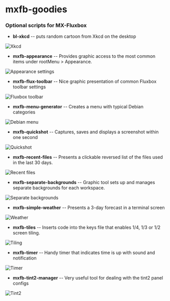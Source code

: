 # mxfb-goodies

### Optional scripts for MX-Fluxbox

* **bl-xkcd** -- puts random cartoon from Xkcd on the desktop

![Xkcd](/pix/bl-xkcd.png)

* **mxfb-appearance** -- Provides graphic access to the most common items under rootMenu > Appearance.

![Appearance settings](/pix/appearance.png)

* **mxfb-flux-toolbar** -- Nice graphic presentation of common Fluxbox toolbar settings

![Fluxbox toolbar](/pix/flux-toolbar.png)

* **mxfb-menu-generator** -- Creates a menu with typical Debian categories

![Debian menu](/pix/DebianMenu.png)

* **mxfb-quickshot** -- Captures, saves and displays a screenshot within one second

![Quickshot](/pix/shot.png)

* **mxfb-recent-files** -- Presents a clickable reversed list of the files used in the last 30 days.

![Recent files](/pix/recent.png)

* **mxfb-separate-backgrounds** -- Graphic tool sets up and manages separate backgrounds for each workspace.

![Separate backgrounds](/pix/separate.png)

* **mxfb-simple-weather** -- Presents a 3-day forecast in a terminal screen

![Weather](/pix/weather.png)

* **mxfb-tiles** -- Inserts code into the keys file that enables 1/4, 1/3 or 1/2 screen tiling.

![Tiling](/pix/tiling.png)

* **mxfb-timer** -- Handy timer that indicates time is up with sound and notification

![Timer](/pix/timer.png)

* **mxfb-tint2-manager** -- Very useful tool for dealing with the tint2 panel configs

![Tint2](/pix/tint2.png)
